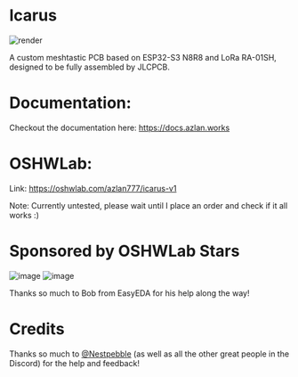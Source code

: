 # Icarus

![render](https://github.com/user-attachments/assets/22b80967-06a8-44ba-bc94-71e3a311b39f)

A custom meshtastic PCB based on ESP32-S3 N8R8 and LoRa RA-01SH, designed to be fully assembled by JLCPCB.

# Documentation:

Checkout the documentation here: https://docs.azlan.works

# OSHWLab:

Link: https://oshwlab.com/azlan777/icarus-v1

Note: Currently untested, please wait until I place an order and check if it all works :)

# Sponsored by OSHWLab Stars

![image](https://github.com/user-attachments/assets/16d1e47d-2fb1-46dd-94f9-946d2b1e0203)
![image](https://github.com/user-attachments/assets/8ce64a1d-b027-4764-8049-84d04f10fd1b)

Thanks so much to Bob from EasyEDA for his help along the way!

# Credits

Thanks so much to [@Nestpebble](https://github.com/Nestpebble) (as well as all the other great people in the Discord) for the help and feedback!
